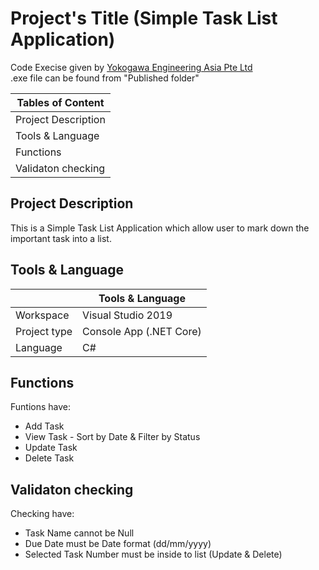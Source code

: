 # Project's Title (Simple Task List Application)
Code Execise given by <a href="https://www.yokogawa.com/sg/about/careers/" target="_blank">Yokogawa Engineering Asia Pte Ltd</a><br/>
.exe file can be found from "Published folder"<br/>

| Tables of Content | 
| ------------------- |
| Project Description | 
| Tools & Language |
| Functions | 
| Validaton checking |

## Project Description
This is a Simple Task List Application which allow user to mark down the important task into a list. 

## Tools & Language
|| Tools & Language |
| --- | --- |
| Workspace | Visual Studio 2019 |
| Project type | Console App (.NET Core) |
| Language | C# | 

## Functions
Funtions have:
* Add Task
* View Task - Sort by Date & Filter by Status
* Update Task
* Delete Task

## Validaton checking 
Checking have:
* Task Name cannot be Null
* Due Date must be Date format (dd/mm/yyyy)
* Selected Task Number must be inside to list (Update & Delete)















